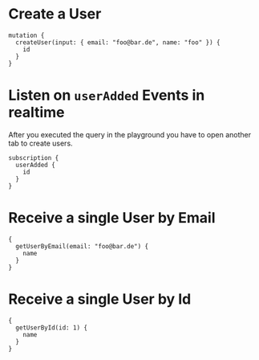 # Create a User

```gql
mutation {
  createUser(input: { email: "foo@bar.de", name: "foo" }) {
    id
  }
}
```

# Listen on `userAdded` Events in realtime

After you executed the query in the playground you have to open another tab to create users.

```gql
subscription {
  userAdded {
    id
  }
}
```

# Receive a single User by Email

```gql
{
  getUserByEmail(email: "foo@bar.de") {
    name
  }
}
```

# Receive a single User by Id

```gql
{
  getUserById(id: 1) {
    name
  }
}
```

